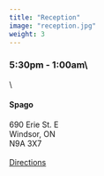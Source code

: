 ```yaml
---
title: "Reception"
image: "reception.jpg"
weight: 3
---
```

### 5:30pm - 1:00am\
\
#### Spago
690 Erie St. E\
Windsor, ON\
N9A 3X7\
\
[Directions](https://www.google.com/maps/dir//spago/data=!4m6!4m5!1m1!4e2!1m2!1m1!1s0x883b2cef72cf4e95:0xef08b0fd78eee1c3?ved=2ahUKEwiIw4zUm-nfAhXi24MKHVgdBCkQ9RcwAHoECAEQCg)
